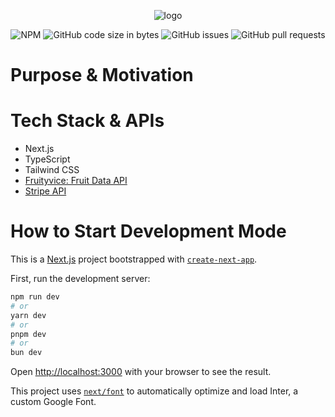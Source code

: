 <div align="center">

![logo](https://github.com/eshinhw/papas-orchard/assets/41933169/b811ed1b-c007-4319-9d56-3669c76c40d4)

</div>

<div align="center">

  ![NPM](https://img.shields.io/npm/l/nextjs)
  ![GitHub code size in bytes](https://img.shields.io/github/languages/code-size/eshinhw/papas-orchard)
  ![GitHub issues](https://img.shields.io/github/issues/eshinhw/papas-orchard)
  ![GitHub pull requests](https://img.shields.io/github/issues-pr/eshinhw/papas-orchard)
  
</div>

# Purpose & Motivation

# Tech Stack & APIs

- Next.js
- TypeScript
- Tailwind CSS
- [Fruityvice: Fruit Data API](https://www.fruityvice.com)
- [Stripe API](https://stripe.com/docs/api)

# How to Start Development Mode

This is a [Next.js](https://nextjs.org/) project bootstrapped with [`create-next-app`](https://github.com/vercel/next.js/tree/canary/packages/create-next-app).

First, run the development server:

```bash
npm run dev
# or
yarn dev
# or
pnpm dev
# or
bun dev
```

Open [http://localhost:3000](http://localhost:3000) with your browser to see the result.

This project uses [`next/font`](https://nextjs.org/docs/basic-features/font-optimization) to automatically optimize and load Inter, a custom Google Font.
